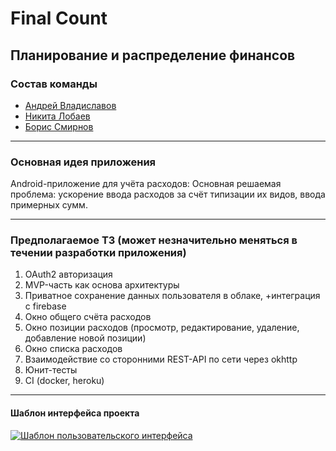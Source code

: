 # Final Count

## Планирование и распределение финансов

### Состав команды
- [Андрей Владиславов](https://github.com/AndVl1)
- [Никита Лобаев](https://github.com/NikitaLobaev)
- [Борис Смирнов](https://github.com/zgreen3)
---
### Основная идея приложения
Android-приложение для учёта расходов: 
Основная решаемая проблема: ускорение ввода расходов за счёт типизации их видов, ввода примерных сумм. 

----
### Предполагаемое ТЗ (может незначительно меняться в течении разработки приложения)

1. OAuth2 авторизация 
2. MVP-часть как основа архитектуры 
3. Приватное сохранение данных пользователя в облаке, +интеграция с firebase 
4. Окно общего счёта расходов 
5. Окно позиции расходов (просмотр, редактирование, удаление, добавление новой позиции) 
6. Окно списка расходов 
7. Взаимодействие со сторонними REST-API по сети через okhttp 
8. Юнит-тесты 
9. CI (docker, heroku)
---
#### Шаблон интерфейса проекта

[![Шаблон пользовательского интерфейса](a "Шаблон пользовательского интерфейса")](https://github.com/AndVl1/Final-Count/blob/master/finalCount.jpg "Шаблон пользовательского интерфейса")


